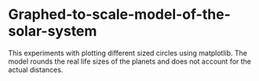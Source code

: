 # Graphed-to-scale-model-of-the-solar-system

This experiments with plotting different sized circles using matplotlib.
The model rounds the real life sizes of the planets and does not account for the actual distances.
